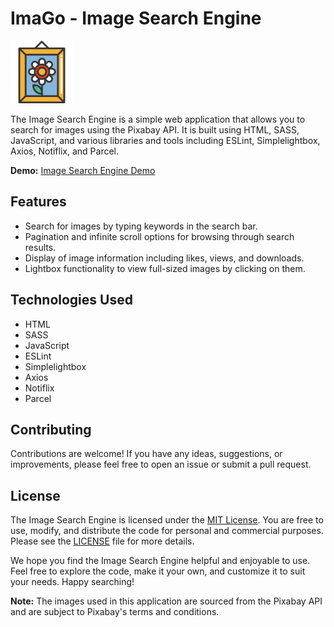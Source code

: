 # ImaGo - Image Search Engine

<img alt="pircture icon" src="public/favicon.svg" width="100">

The Image Search Engine is a simple web application that allows you to search for images using the Pixabay API. It is built using HTML, SASS, JavaScript, and various libraries and tools including ESLint, Simplelightbox, Axios, Notiflix, and Parcel.

**Demo:** [Image Search Engine Demo](https://kitsuneakvma.github.io/ImaGo/)

## Features

- Search for images by typing keywords in the search bar.
- Pagination and infinite scroll options for browsing through search results.
- Display of image information including likes, views, and downloads.
- Lightbox functionality to view full-sized images by clicking on them.

## Technologies Used

- HTML
- SASS
- JavaScript
- ESLint
- Simplelightbox
- Axios
- Notiflix
- Parcel


## Contributing

Contributions are welcome! If you have any ideas, suggestions, or improvements, please feel free to open an issue or submit a pull request.

## License

The Image Search Engine is licensed under the [MIT License](https://opensource.org/licenses/MIT). You are free to use, modify, and distribute the code for personal and commercial purposes. Please see the [LICENSE](LICENSE) file for more details.

We hope you find the Image Search Engine helpful and enjoyable to use. Feel free to explore the code, make it your own, and customize it to suit your needs. Happy searching!

**Note:** The images used in this application are sourced from the Pixabay API and are subject to Pixabay's terms and conditions.
